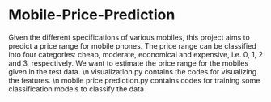 # Mobile-Price-Prediction

Given the different specifications of various mobiles, this project aims to predict a price range for
mobile phones. The price range can be classified into four categories: cheap, moderate, economical
and expensive, i.e. 0, 1, 2 and 3, respectively. We want to estimate the price range for the mobiles
given in the test data. 
\n visualization.py contains the codes for visualizing the features.
\n mobile price prediction.py contains codes for training some classification models to classify the data

